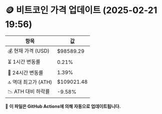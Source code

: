 # 🪙 비트코인 가격 업데이트 (2025-02-21 19:56)

| 항목                | 값 |
|--------------------|----------------|
| 💰 현재 가격 (USD) | $98589.29 |
| ⏳ 1시간 변동률    | 0.21% |
| 📆 24시간 변동률   | 1.39% |
| 🔝 역대 최고가 (ATH) | $109021.48 |
| 📉 ATH 대비 하락률 | -9.58% |

🔄 **이 파일은 GitHub Actions에 의해 자동으로 업데이트됩니다.**
